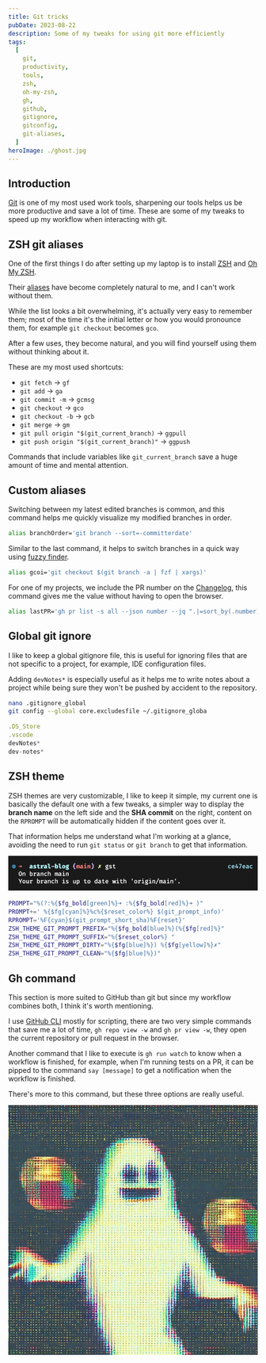 ```yaml
---
title: Git tricks
pubDate: 2023-08-22
description: Some of my tweaks for using git more efficiently
tags:
  [
    git,
    productivity,
    tools,
    zsh,
    oh-my-zsh,
    gh,
    github,
    gitignore,
    gitconfig,
    git-aliases,
  ]
heroImage: ./ghost.jpg
---
```


## Introduction

[Git](https://git-scm.com/) is one of my most used work tools, sharpening our tools helps us be more productive and save a lot of time. These are some of my tweaks to speed up my workflow when interacting with git.

## ZSH git aliases

One of the first things I do after setting up my laptop is to install [ZSH](https://www.zsh.org/) and [Oh My ZSH](https://ohmyz.sh/).

Their [aliases](https://kapeli.com/cheat_sheets/Oh-My-Zsh_Git.docset/Contents/Resources/Documents/index) have become completely natural to me, and I can't work without them.

While the list looks a bit overwhelming, it's actually very easy to remember them; most of the time it's the initial letter or how you would pronounce them, for example `git checkout` becomes `gco`.

After a few uses, they become natural, and you will find yourself using them without thinking about it.

These are my most used shortcuts:

- `git fetch` -> `gf`
- `git add` -> `ga`
- `git commit -m` -> `gcmsg`
- `git checkout` -> `gco`
- `git checkout -b` -> `gcb`
- `git merge` -> `gm`
- `git pull origin "$(git_current_branch)` -> `ggpull`
- `git push origin "$(git_current_branch)"` -> `ggpush`

Commands that include variables like `git_current_branch` save a huge amount of time and mental attention.

## Custom aliases

Switching between my latest edited branches is common, and this command helps me quickly visualize my modified branches in order.

```bash
alias branchOrder='git branch --sort=-committerdate'
```

Similar to the last command, it helps to switch branches in a quick way using [fuzzy finder](https://github.com/junegunn/fzf).

```bash
alias gcoi='git checkout $(git branch -a | fzf | xargs)'
```

For one of my projects, we include the PR number on the [Changelog](https://keepachangelog.com/), this command gives me the value without having to open the browser.

```bash
alias lastPR='gh pr list -s all --json number --jq ".|=sort_by(.number)|last|.n>
```

## Global git ignore

I like to keep a global gitignore file, this is useful for ignoring files that are not specific to a project, for example, IDE configuration files.

Adding `devNotes*` is especially useful as it helps me to write notes about a project while being sure they won't be pushed by accident to the repository.

```bash
nano .gitignore_global
git config --global core.excludesfile ~/.gitignore_globa
```

```ts
.DS_Store
.vscode
devNotes*
dev-notes*
```

## ZSH theme

ZSH themes are very customizable, I like to keep it simple, my current one is basically the default one with a few tweaks, a simpler way to display the **branch name** on the left side and the **SHA commit** on the right, content on the `RPROMPT` will be automatically hidden if the content goes over it.

That information helps me understand what I'm working at a glance, avoiding the need to run `git status` or `git branch` to get that information.

![zsh-theme](./theme.png)

```bash
PROMPT="%(?:%{$fg_bold[green]%}➜ :%{$fg_bold[red]%}➜ )"
PROMPT+=' %{$fg[cyan]%}%c%{$reset_color%} $(git_prompt_info)'
RPROMPT='%F{cyan}$(git_prompt_short_sha)%F{reset}'
ZSH_THEME_GIT_PROMPT_PREFIX="%{$fg_bold[blue]%}(%{$fg[red]%}"
ZSH_THEME_GIT_PROMPT_SUFFIX="%{$reset_color%} "
ZSH_THEME_GIT_PROMPT_DIRTY="%{$fg[blue]%}) %{$fg[yellow]%}✗"
ZSH_THEME_GIT_PROMPT_CLEAN="%{$fg[blue]%})"
```

## Gh command

This section is more suited to GitHub than git but since my workflow combines both, I think it's worth mentioning.

I use [GitHub CLI](https://cli.github.com/) mostly for scripting, there are two very simple commands that save me a lot of time, `gh repo view -w` and `gh pr view -w`, they open the current repository or pull request in the browser.

Another command that I like to execute is `gh run watch` to know when a workflow is finished, for example, when I'm running tests on a PR, it can be pipped to the command `say [message]` to get a notification when the workflow is finished.

There's more to this command, but these three options are really useful.

![Dithered image of a ghost juggling](./ghost.jpg)
